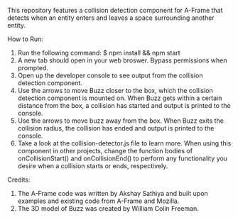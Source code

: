 This repository features a collision detection component for A-Frame that detects when an entity enters and leaves a space surrounding another entity. 

How to Run: 
1. Run the following command: $ npm install && npm start
2. A new tab should open in your web broswer. Bypass permissions when prompted. 
3. Open up the developer console to see output from the collision detection component.
4. Use the arrows to move Buzz closer to the box, which the collision detection component is mounted on. When Buzz gets within a certain distance from the box, a collision has started and output is printed to the console. 
5. Use the arrows to move buzz away from the box. When Buzz exits the collision radius, the collision has ended and output is printed to the console. 
6. Take a look at the collision-detector.js file to learn more. When using this component in other projects, change the function bodies of onCollisionStart() and onCollisionEnd() to perform any functionality you desire when a collision starts or ends, respectively. 

Credits: 
1. The A-Frame code was written by Akshay Sathiya and built upon examples and existing code from A-Frame and Mozilla. 
2. The 3D model of Buzz was created by William Colin Freeman. 
